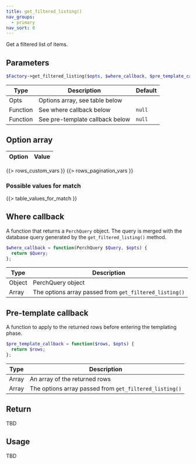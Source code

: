 ```yaml
---
title: get_filtered_listing()
nav_groups:
  - primary
nav_sort: 8
---
```


Get a filtered list of items.

## Parameters

```php
$Factory->get_filtered_listing($opts, $where_callback, $pre_template_callback);
```

| Type     | Description                     | Default |
| -------- | ------------------------------- | ------- |
| Opts     | Options array, see table below  |         |
| Function | See where callback below        | `null`  |
| Function | See pre-template callback below | `null`  |

## Option array

| Option | Value |
| ------ | ----- |


{{> rows_custom_vars }}
{{> rows_pagination_vars }}

### Possible values for match

{{> table_values_for_match }}

## Where callback

A function that returns a `PerchQuery` object. The query is merged with the database query generated by the `get_filtered_listing()` method.

```php
$where_callback = function(PerchQuery $Query, $opts) {
  return $Query;
};
```

| Type   | Description                                            |
| ------ | ------------------------------------------------------ |
| Object | PerchQuery object                                      |
| Array  | The options array passed from `get_filtered_listing()` |

## Pre-template callback

A function to apply to the returned rows before entering the templating phase.

```php
$pre_template_callback = function($rows, $opts) {
  return $rows;
};
```

| Type  | Description                                            |
| ----- | ------------------------------------------------------ |
| Array | An array of the returned rows                          |
| Array | The options array passed from `get_filtered_listing()` |

## Return

TBD

## Usage

TBD
